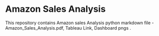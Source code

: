 # Amazon Sales Analysis

This repository contains 
Amazon sales Analysis python markdown file - Amazon_Sales_Analysis.pdf, 
Tableau Link, 
Dashboard pngs .

